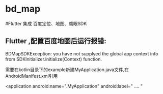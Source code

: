 # bd_map
#Flutter 集成 百度定位、地图、鹰眼SDK
## Flutter ,配置百度地图后运行报错:
BDMapSDKException: you have not supplyed the global app context info from SDKInitializer.initialize(Context) function.

需要在kotlin目录下的example新建MyApplication.java文件,在AndroidManifest.xml引用

<application
android:name=".MyApplication"
android:label=" .... "
</application>
